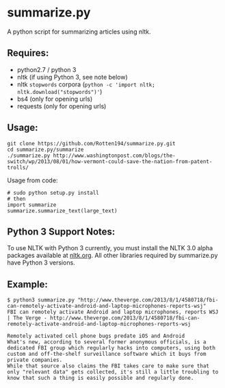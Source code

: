 summarize.py
============

A python script for summarizing articles using nltk.

## Requires:
* python2.7 / python 3
* nltk (if using Python 3, see note below)
* nltk `stopwords` corpora (`python -c 'import nltk; nltk.download("stopwords")'`) 
* bs4 (only for opening urls)
* requests (only for opening urls)

## Usage:

    git clone https://github.com/Rotten194/summarize.py.git
    cd summarize.py/summarize
    ./summarize.py http://www.washingtonpost.com/blogs/the-switch/wp/2013/08/01/how-vermont-could-save-the-nation-from-patent-trolls/

Usage from code:

    # sudo python setup.py install
    # then
    import summarize
    summarize.summarize_text(large_text)

## Python 3 Support Notes:

To use NLTK with Python 3 currently, you must install the NLTK 3.0 alpha packages available at [nltk.org](http://www.nltk.org/nltk3-alpha). All other libraries required by summarize.py have Python 3 versions.


## Example:

    $ python3 summarize.py "http://www.theverge.com/2013/8/1/4580718/fbi-can-remotely-activate-android-and-laptop-microphones-reports-wsj"
    FBI can remotely activate Android and laptop microphones, reports WSJ | The Verge - http://www.theverge.com/2013/8/1/4580718/fbi-can-remotely-activate-android-and-laptop-microphones-reports-wsj

    Remotely activated cell phone bugs predate iOS and Android
    What's new, according to several former anonymous officials, is a dedicated FBI group which regularly hacks into computers, using both custom and off-the-shelf surveillance software which it buys from private companies.
    While that source also claims the FBI takes care to make sure that only "relevant data" gets collected, it's still a little troubling to know that such a thing is easily possible and regularly done.
